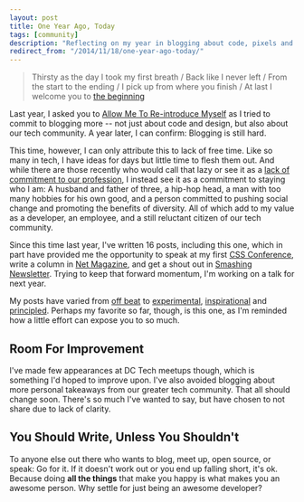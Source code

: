 ```yaml
---
layout: post
title: One Year Ago, Today
tags: [community]
description: "Reflecting on my year in blogging about code, pixels and words."
redirect_from: "/2014/11/18/one-year-ago-today/"
---
```


> Thirsty as the day I took my first breath / Back like I never left / From the start to the ending / I pick up from where you finish / At last I welcome you to [the beginning](http://rap.genius.com/Fashawn-the-beginning-lyrics/)

Last year, I asked you to [Allow Me To Re-introduce Myself](/2013/11/18/allow-me-to-reintroduce-myself/) as I tried to commit to blogging more -- not just about code and design, but also about our tech community. A year later, I can confirm: Blogging is still hard.

This time, however, I can only attribute this to lack of free time. Like so many in tech, I have ideas for days but little time to flesh them out. And while there are those recently who would call that lazy or see it as a [lack of commitment to our profession](http://www.yegor256.com/2014/10/29/how-much-do-you-cost.html), I instead see it as a commitment to staying who I am: A husband and father of three, a hip-hop head, a man with too many hobbies for his own good, and a person committed to pushing social change and promoting the benefits of diversity. All of which add to my value as a developer, an employee, and a still reluctant citizen of our tech community.

Since this time last year, I've written 16 posts, including this one, which in part have provided me the opportunity to speak at my first [CSS Conference](http://cssconf.com), write a column in [Net Magazine](http://www.creativebloq.com/netmag/issue-258-81412615), and get a shout out in [Smashing Newsletter](http://www.smashingmagazine.com/smashing-newsletter-issue-118/#a6). Trying to keep that forward momentum, I'm working on a talk for next year.

My posts have varied from [off beat](/2014/05/29/poetic-semantics/) to [experimental](/2014/01/28/apple-calendar/), [inspirational](/2014/10/14/less-product-more-process/) and [principled](/2014/01/23/principles-and-plantations/). Perhaps my favorite so far, though, is this one, as I'm reminded how a little effort can expose you to so much.

## Room For Improvement

I've made few appearances at DC Tech meetups though, which is something I'd hoped to improve upon. I've also avoided blogging about more personal takeaways from our greater tech community. That all should change soon. There's so much I've wanted to say, but have chosen to not share due to lack of clarity.

## You Should Write, Unless You Shouldn't

To anyone else out there who wants to blog, meet up, open source, or speak: Go for it. If it doesn't work out or you end up falling short, it's ok. Because doing **all the things** that make you happy is what makes you an awesome person. Why settle for just being an awesome developer?

